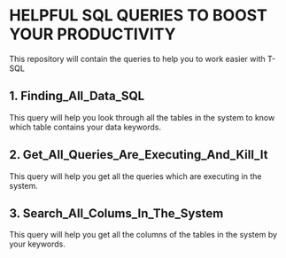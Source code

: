 # HELPFUL SQL QUERIES TO BOOST YOUR PRODUCTIVITY 

This repository will contain the queries to help you to work easier with T-SQL

## 1. Finding_All_Data_SQL

This query will help you look through all the tables in the system to know which table contains your data keywords.

## 2. Get_All_Queries_Are_Executing_And_Kill_It

This query will help you get all the queries which are executing in the system.

## 3. Search_All_Colums_In_The_System

This query will help you get all the columns of the tables in the system by your keywords.
